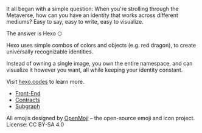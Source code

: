 It all began with a simple question: When you're strolling through the Metaverse, how can you have an identity that works across different mediums? Easy to say, easy to write, easy to visualize. 

The answer is Hexo ⬡

Hexo uses simple combos of colors and objects (e.g. red dragon), to create universally recognizable identities. 

Instead of owning a single image, you own the entire namespace, and can visualize it however you want, all while keeping your identity constant.

Visit [hexo.codes](https://www.hexo.codes) to learn more.

- [Front-End](https://github.com/unevenlabs/hexo/tree/main/packages/app)
- [Contracts](https://github.com/unevenlabs/hexo/tree/main/packages/core)
- [Subgraph](https://github.com/unevenlabs/hexo/tree/main/packages/subgraph)

All emojis designed by [OpenMoji](https://openmoji.org/) – the open-source emoji and icon project. License: CC BY-SA 4.0
